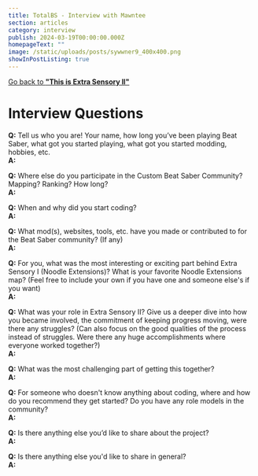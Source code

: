 ```yaml
---
title: TotalBS - Interview with Mawntee
section: articles
category: interview
publish: 2024-03-19T00:00:00.000Z
homepageText: ""
image: /static/uploads/posts/sywwner9_400x400.png
showInPostListing: true
---
```


[Go back to **"This is Extra Sensory II"**](/posts/this-is-extra-sensory-ii)

# Interview Questions

**Q:** Tell us who you are! Your name, how long you’ve been playing Beat Saber, what got you started playing, what got you started modding, hobbies, etc.
\
**A:** 

**Q:** Where else do you participate in the Custom Beat Saber Community? Mapping? Ranking? How long?
\
**A:** 

**Q:** When and why did you start coding?
\
**A:** 

**Q:** What mod(s), websites, tools, etc. have you made or contributed to for the Beat Saber community? (If any)
\
**A:** 

**Q:** For you, what was the most interesting or exciting part behind Extra Sensory I (Noodle Extensions)? What is your favorite Noodle Extensions map? (Feel free to include your own if you have one and someone else's if you want)
\
**A:** 

**Q:** What was your role in Extra Sensory II? Give us a deeper dive into how you became involved, the commitment of keeping progress moving, were there any struggles? (Can also focus on the good qualities of the process instead of struggles. Were there any huge accomplishments where everyone worked together?)
\
**A:** 

**Q:** What was the most challenging part of getting this together?
\
**A:** 

**Q:** For someone who doesn't know anything about coding, where and how do you recommend they get started? Do you have any role models in the community?
\
**A:** 

**Q:** Is there anything else you’d like to share about the project?
\
**A:** 

**Q:** Is there anything else you'd like to share in general?
\
**A:** 
